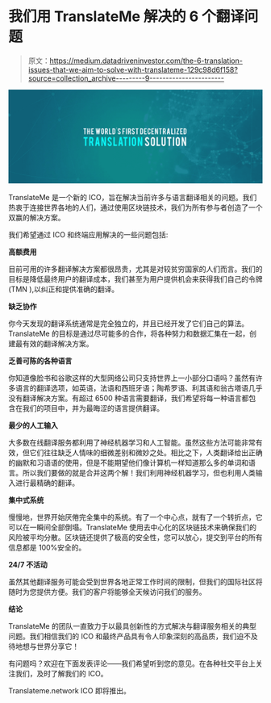 # 我们用 TranslateMe 解决的 6 个翻译问题

> 原文：<https://medium.datadriveninvestor.com/the-6-translation-issues-that-we-aim-to-solve-with-translateme-129c98d6f158?source=collection_archive---------9----------------------->

![](img/e5fe1f96d42d99fe8e97cdd533f04b2f.png)

TranslateMe 是一个新的 ICO，旨在解决当前许多与语言翻译相关的问题。我们热衷于连接世界各地的人们，通过使用区块链技术，我们为所有参与者创造了一个双赢的解决方案。

我们希望通过 ICO 和终端应用解决的一些问题包括:

**高额费用**

目前可用的许多翻译解决方案都很昂贵，尤其是对较贫穷国家的人们而言。我们的目标是降低最终用户的翻译成本，我们甚至为用户提供机会来获得我们自己的令牌(TMN ),以纠正和提供准确的翻译。

**缺乏协作**

你今天发现的翻译系统通常是完全独立的，并且已经开发了它们自己的算法。TranslateMe 的目标是通过尽可能多的合作，将各种努力和数据汇集在一起，创建最有效的翻译解决方案。

**乏善可陈的各种语言**

你知道像脸书和谷歌这样的大型网络公司只支持世界上一小部分口语吗？虽然有许多语言的翻译选项，如英语，法语和西班牙语；陶希罗语、利其语和翁古塔语几乎没有翻译解决方案。有超过 6500 种语言需要翻译，我们希望将每一种语言都包含在我们的项目中，并为最晦涩的语言提供翻译。

**最少的人工输入**

大多数在线翻译服务都利用了神经机器学习和人工智能。虽然这些方法可能非常有效，但它们往往缺乏人情味的细微差别和微妙之处。相比之下，人类翻译给出正确的幽默和习语语的使用，但是不能期望他们像计算机一样知道那么多的单词和语言。所以我们要做的就是合并这两个解！我们利用神经机器学习，但也利用人类输入进行最精确的翻译。

**集中式系统**

慢慢地，世界开始厌倦完全集中的系统。有了一个中心点，就有了一个转折点，它可以在一瞬间全部倒塌。TranslateMe 使用去中心化的区块链技术来确保我们的风险被平均分散。区块链还提供了极高的安全性，您可以放心，提交到平台的所有信息都是 100%安全的。

**24/7 不活动**

虽然其他翻译服务可能会受到世界各地正常工作时间的限制，但我们的国际社区将随时为您提供方便。我们的客户将能够全天候访问我们的服务。

**结论**

TranslateMe 的团队一直致力于以最具创新性的方式解决与翻译服务相关的典型问题。我们相信我们的 ICO 和最终产品具有令人印象深刻的高品质，我们迫不及待地想与世界分享它！

有问题吗？欢迎在下面发表评论——我们希望听到您的意见。在各种社交平台上关注我们，及时了解我们的 ICO。

Translateme.network ICO 即将推出。